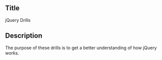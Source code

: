 ## Title

jQuery Drills

## Description

The purpose of these drills is to get a better understanding of how jQuery works.
